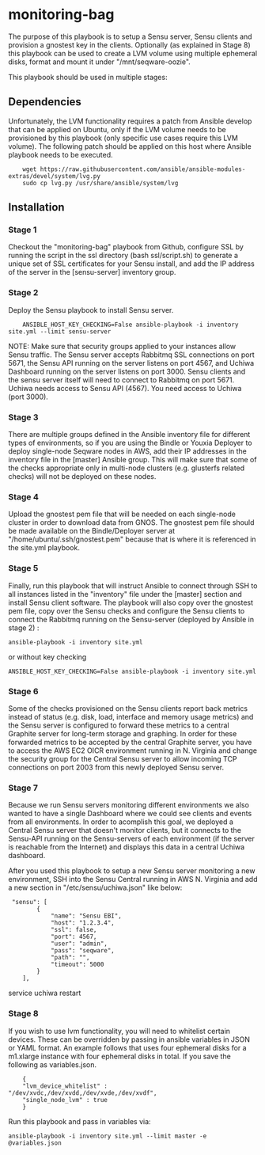 monitoring-bag
==============

The purpose of this playbook is to setup a Sensu server, Sensu clients and provision a gnostest key in the clients.
Optionally (as explained in Stage 8) this playbook can be used to create a LVM volume using multiple ephemeral disks, format and mount it under "/mnt/seqware-oozie".


This playbook should be used in multiple stages:

## Dependencies

Unfortunately, the LVM functionality requires a patch from Ansible develop that can be applied on Ubuntu, only if the LVM volume needs to be provisioned by this playbook (only specific use cases require this LVM volume). The following patch should be applied on this host where Ansible playbook needs to be executed.

        wget https://raw.githubusercontent.com/ansible/ansible-modules-extras/devel/system/lvg.py
        sudo cp lvg.py /usr/share/ansible/system/lvg

## Installation

### Stage 1

Checkout the "monitoring-bag" playbook from Github, configure SSL by running the script in the ssl directory (bash ssl/script.sh) to generate a unique set of SSL certificates for your Sensu install, and add the IP address of the server in the [sensu-server] inventory group.

### Stage 2

Deploy the Sensu playbook to install Sensu server.

        ANSIBLE_HOST_KEY_CHECKING=False ansible-playbook -i inventory site.yml --limit sensu-server

NOTE: Make sure that security groups applied to your instances allow Sensu traffic. The Sensu server accepts Rabbitmq SSL connections on port 5671, the Sensu API running on the server listens on port 4567, and Uchiwa Dashboard running on the server listens on port 3000. Sensu clients and the sensu server itself will need  to connect to Rabbitmq on port 5671. Uchiwa needs access to Sensu API (4567). You need access to Uchiwa (port 3000).

### Stage 3

There are multiple groups defined in the Ansible inventory file for different types of environments, so if you are using the Bindle or Youxia Deployer to deploy single-node Seqware nodes in AWS, add their IP addresses in the inventory file in the [master] Ansible group. This will make sure that some of the checks appropriate only in multi-node clusters (e.g. glusterfs related checks) will not be deployed on these nodes.

### Stage 4

Upload the gnostest pem file that will be needed on each single-node cluster in order to download data from GNOS.
The gnostest pem file should be made available on the Bindle/Deployer server at "/home/ubuntu/.ssh/gnostest.pem" because that is where it is referenced in the site.yml playbook.

### Stage 5

Finally, run this playbook that will instruct Ansible to connect through SSH to all instances listed in the "inventory" file under the [master] section and install Sensu client software. The playbook will also copy over the gnostest pem file, copy over the Sensu checks and configure the Sensu clients to connect the Rabbitmq running on the Sensu-server (deployed by Ansible in stage 2) :

    ansible-playbook -i inventory site.yml

or without key checking

    ANSIBLE_HOST_KEY_CHECKING=False ansible-playbook -i inventory site.yml

### Stage 6

Some of the checks provisioned on the Sensu clients report back metrics instead of status (e.g. disk, load, interface and memory usage metrics) and the Sensu server is configured to forward these metrics to a central Graphite server for long-term storage and graphing.
In order for these forwarded metrics to be accepted by the  central Graphite server, you have to access the AWS EC2 OICR environment running in N. Virginia and change the security group for the Central Sensu server to allow incoming TCP connections on port 2003 from this newly deployed Sensu server.

### Stage 7

Because we run Sensu servers monitoring different environments we also wanted to have a single Dashboard where we could see clients and events from all environments.
In order to acomplish this goal, we deployed a Central Sensu server that doesn't monitor clients, but it connects to the Sensu-API running on the Sensu-servers of each environment (if the server is reachable from the Internet) and displays this data in a central Uchiwa dashboard.

After you used this playbook to setup a new Sensu server monitoring a new environment, SSH into the Sensu Central running in AWS N. Virginia and add a new section in "/etc/sensu/uchiwa.json" like below:

     "sensu": [
            {
                "name": "Sensu EBI",
                "host": "1.2.3.4",
                "ssl": false,
                "port": 4567,
                "user": "admin",
                "pass": "seqware",
                "path": "",
                "timeout": 5000
            }
        ],


service uchiwa restart

### Stage 8

If you wish to use lvm functionality, you will need to whitelist certain devices. These can be overridden by passing in ansible variables in JSON or YAML format. An example follows that uses four ephemeral disks for a m1.xlarge instance with four ephemeral disks in total. If you save the following as variables.json.

        {
        "lvm_device_whitelist" : "/dev/xvdc,/dev/xvdd,/dev/xvde,/dev/xvdf",
        "single_node_lvm" : true
        }

Run this playbook and pass in variables via:

    ansible-playbook -i inventory site.yml --limit master -e @variables.json
